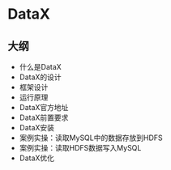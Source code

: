 # DataX

## 大纲

* 什么是DataX
* DataX的设计
* 框架设计
* 运行原理
* DataX官方地址
* DataX前置要求
* DataX安装
* 案例实操：读取MySQL中的数据存放到HDFS
* 案例实操：读取HDFS数据写入MySQL
* DataX优化